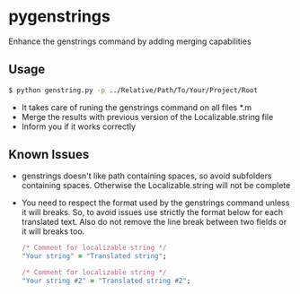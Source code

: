 pygenstrings
============

Enhance the genstrings command by adding merging capabilities

Usage
---

```sh
$ python genstring.py -p ../Relative/Path/To/Your/Project/Root
```

* It takes care of runing the genstrings command on all files *.m 
* Merge the results with previous version of the Localizable.string file
* Inform you if it works correctly

Known Issues
---
* genstrings doesn't like path containing spaces, so avoid subfolders containing spaces.
Otherwise the Localizable.string will not be complete
* You need to respect the format used by the genstrings command unless it will breaks.
So, to avoid issues use strictly the format below for each translated text.
Also do not remove the line break between two fields or it will breaks too.
    
    ```ruby
    /* Comment for localizable string */
    "Your string" = "Translated string";
    
    /* Comment for localizable string */
    "Your string #2" = "Translated string #2";
    ```
